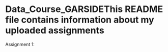 # Data_Course_GARSIDEThis README file contains information about my uploaded assignments
Assignment 1:
